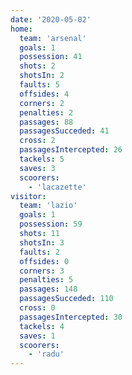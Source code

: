 ```yaml
---
date: '2020-05-02'
home:
  team: 'arsenal'
  goals: 1
  possession: 41
  shots: 2
  shotsIn: 2
  faults: 5
  offsides: 4
  corners: 2
  penalties: 2
  passages: 88
  passagesSucceded: 41
  cross: 2
  passagesIntercepted: 26
  tackels: 5
  saves: 3
  scoorers:
    - 'lacazette'
visitor:
  team: 'lazio'
  goals: 1
  possession: 59
  shots: 11
  shotsIn: 3
  faults: 2
  offsides: 0
  corners: 3
  penalties: 5
  passages: 148
  passagesSucceded: 110
  cross: 0
  passagesIntercepted: 30
  tackels: 4
  saves: 1
  scoorers:
    - 'radu'
---
```

